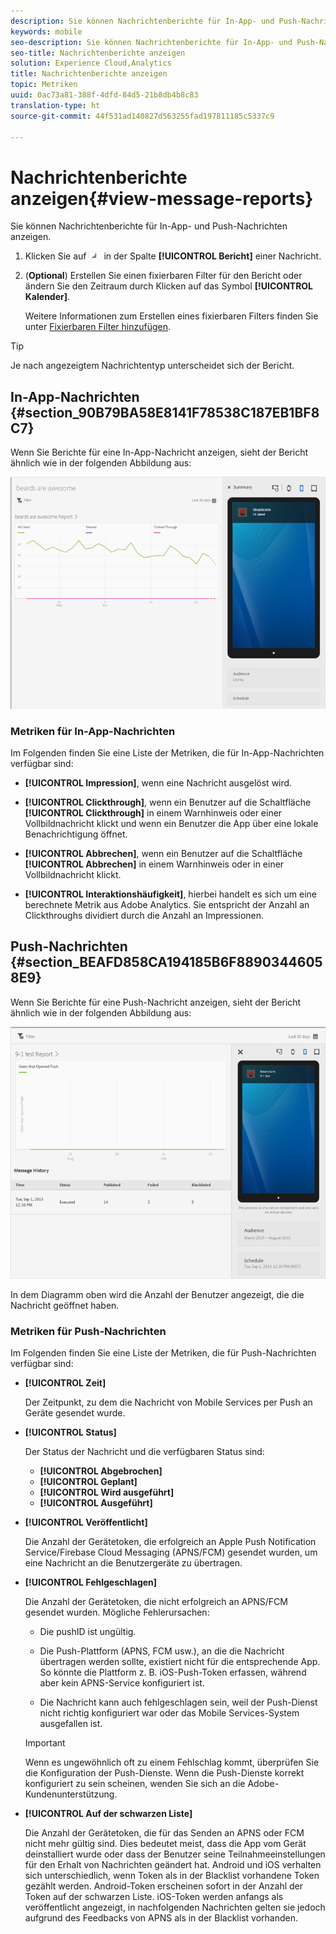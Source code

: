 ```yaml
---
description: Sie können Nachrichtenberichte für In-App- und Push-Nachrichten anzeigen.
keywords: mobile
seo-description: Sie können Nachrichtenberichte für In-App- und Push-Nachrichten anzeigen.
seo-title: Nachrichtenberichte anzeigen
solution: Experience Cloud,Analytics
title: Nachrichtenberichte anzeigen
topic: Metriken
uuid: 0ac73a81-388f-4dfd-84d5-21b8db4b8c83
translation-type: ht
source-git-commit: 44f531ad140827d563255fad197811185c5337c9

---
```



# Nachrichtenberichte anzeigen{#view-message-reports}

Sie können Nachrichtenberichte für In-App- und Push-Nachrichten anzeigen.

1. Klicken Sie auf ![Berichtssymbol](assets/icon_report.png) in der Spalte **[!UICONTROL Bericht]** einer Nachricht.
1. (**Optional**) Erstellen Sie einen fixierbaren Filter für den Bericht oder ändern Sie den Zeitraum durch Klicken auf das Symbol **[!UICONTROL Kalender]**.

   Weitere Informationen zum Erstellen eines fixierbaren Filters finden Sie unter [Fixierbaren Filter hinzufügen](/help/using/usage/reports-customize/t-sticky-filter.md).

>[!TIP]
>
>Je nach angezeigtem Nachrichtentyp unterscheidet sich der Bericht.

## In-App-Nachrichten {#section_90B79BA58E8141F78538C187EB1BF8C7}

Wenn Sie Berichte für eine In-App-Nachricht anzeigen, sieht der Bericht ähnlich wie in der folgenden Abbildung aus:

![Berichtsnachricht](assets/report_message.png)

### Metriken für In-App-Nachrichten

Im Folgenden finden Sie eine Liste der Metriken, die für In-App-Nachrichten verfügbar sind:

* **[!UICONTROL Impression]**, wenn eine Nachricht ausgelöst wird.

* **[!UICONTROL Clickthrough]**, wenn ein Benutzer auf die Schaltfläche **[!UICONTROL Clickthrough]** in einem Warnhinweis oder einer Vollbildnachricht klickt und wenn ein Benutzer die App über eine lokale Benachrichtigung öffnet.

* **[!UICONTROL Abbrechen]**, wenn ein Benutzer auf die Schaltfläche **[!UICONTROL Abbrechen]** in einem Warnhinweis oder in einer Vollbildnachricht klickt.

* **[!UICONTROL Interaktionshäufigkeit]**, hierbei handelt es sich um eine berechnete Metrik aus Adobe Analytics. Sie entspricht der Anzahl an Clickthroughs dividiert durch die Anzahl an Impressionen.

## Push-Nachrichten {#section_BEAFD858CA194185B6F88903446058E9}

Wenn Sie Berichte für eine Push-Nachricht anzeigen, sieht der Bericht ähnlich wie in der folgenden Abbildung aus:

![Push-Nachricht](assets/report_message_push.png)

In dem Diagramm oben wird die Anzahl der Benutzer angezeigt, die die Nachricht geöffnet haben.

### Metriken für Push-Nachrichten

Im Folgenden finden Sie eine Liste der Metriken, die für Push-Nachrichten verfügbar sind:

* **[!UICONTROL Zeit]**

   Der Zeitpunkt, zu dem die Nachricht von Mobile Services per Push an Geräte gesendet wurde.

* **[!UICONTROL Status]**

   Der Status der Nachricht und die verfügbaren Status sind:

   * **[!UICONTROL Abgebrochen]**
   * **[!UICONTROL Geplant]**
   * **[!UICONTROL Wird ausgeführt]**
   * **[!UICONTROL Ausgeführt]**

* **[!UICONTROL Veröffentlicht]**

   Die Anzahl der Gerätetoken, die erfolgreich an Apple Push Notification Service/Firebase Cloud Messaging (APNS/FCM) gesendet wurden, um eine Nachricht an die Benutzergeräte zu übertragen.

* **[!UICONTROL Fehlgeschlagen]**

   Die Anzahl der Gerätetoken, die nicht erfolgreich an APNS/FCM gesendet wurden. Mögliche Fehlerursachen:

   * Die pushID ist ungültig.

   * Die Push-Plattform (APNS, FCM usw.), an die die Nachricht übertragen werden sollte, existiert nicht für die entsprechende App. So könnte die Plattform z. B. iOS-Push-Token erfassen, während aber kein APNS-Service konfiguriert ist.

   * Die Nachricht kann auch fehlgeschlagen sein, weil der Push-Dienst nicht richtig konfiguriert war oder das Mobile Services-System ausgefallen ist.
   >[!IMPORTANT]
   >
   >Wenn es ungewöhnlich oft zu einem Fehlschlag kommt, überprüfen Sie die Konfiguration der Push-Dienste. Wenn die Push-Dienste korrekt konfiguriert zu sein scheinen, wenden Sie sich an die Adobe-Kundenunterstützung.

* **[!UICONTROL Auf der schwarzen Liste]**

   Die Anzahl der Gerätetoken, die für das Senden an APNS oder FCM nicht mehr gültig sind. Dies bedeutet meist, dass die App vom Gerät deinstalliert wurde oder dass der Benutzer seine Teilnahmeeinstellungen für den Erhalt von Nachrichten geändert hat. Android und iOS verhalten sich unterschiedlich, wenn Token als in der Blacklist vorhandene Token gezählt werden. Android-Token erscheinen sofort in der Anzahl der Token auf der schwarzen Liste. iOS-Token werden anfangs als veröffentlicht angezeigt, in nachfolgenden Nachrichten gelten sie jedoch aufgrund des Feedbacks von APNS als in der Blacklist vorhanden.
